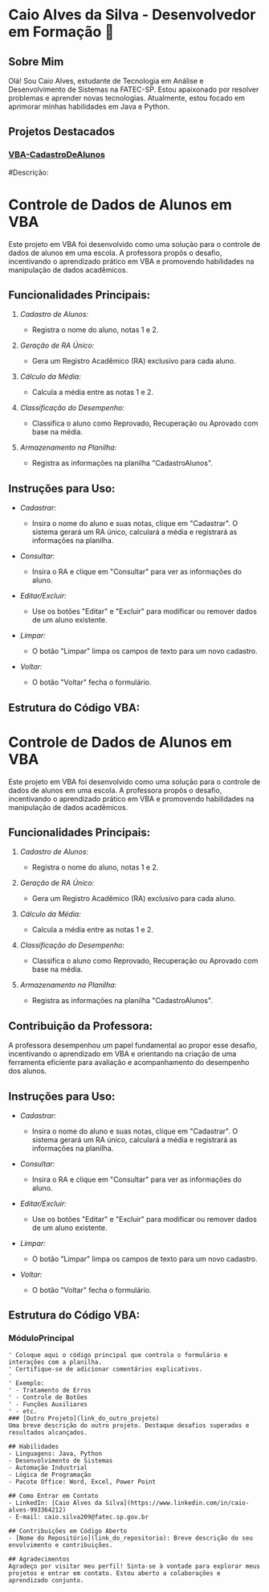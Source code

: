 # Caio Alves da Silva - Desenvolvedor em Formação 🚀

## Sobre Mim
Olá! Sou Caio Alves, estudante de Tecnologia em Análise e Desenvolvimento de Sistemas na FATEC-SP. Estou apaixonado por resolver problemas e aprender novas tecnologias. Atualmente, estou focado em aprimorar minhas habilidades em Java e Python.

## Projetos Destacados
### [VBA-CadastroDeAlunos](https://github.com/CaioBusinessLevel/VBA) 
#Descrição:
# Controle de Dados de Alunos em VBA

Este projeto em VBA foi desenvolvido como uma solução para o controle de dados de alunos em uma escola. A professora propôs o desafio, incentivando o aprendizado prático em VBA e promovendo habilidades na manipulação de dados acadêmicos.

## Funcionalidades Principais:

1. *Cadastro de Alunos:*
   - Registra o nome do aluno, notas 1 e 2.

2. *Geração de RA Único:*
   - Gera um Registro Acadêmico (RA) exclusivo para cada aluno.

3. *Cálculo da Média:*
   - Calcula a média entre as notas 1 e 2.

4. *Classificação do Desempenho:*
   - Classifica o aluno como Reprovado, Recuperação ou Aprovado com base na média.

5. *Armazenamento na Planilha:*
   - Registra as informações na planilha "CadastroAlunos".

## Instruções para Uso:

- *Cadastrar:*
  - Insira o nome do aluno e suas notas, clique em "Cadastrar". O sistema gerará um RA único, calculará a média e registrará as informações na planilha.

- *Consultar:*
  - Insira o RA e clique em "Consultar" para ver as informações do aluno.

- *Editar/Excluir:*
  - Use os botões "Editar" e "Excluir" para modificar ou remover dados de um aluno existente.

- *Limpar:*
  - O botão "Limpar" limpa os campos de texto para um novo cadastro.

- *Voltar:*
  - O botão "Voltar" fecha o formulário.

## Estrutura do Código VBA:

# Controle de Dados de Alunos em VBA

Este projeto em VBA foi desenvolvido como uma solução para o controle de dados de alunos em uma escola. A professora propôs o desafio, incentivando o aprendizado prático em VBA e promovendo habilidades na manipulação de dados acadêmicos.

## Funcionalidades Principais:

1. *Cadastro de Alunos:*
   - Registra o nome do aluno, notas 1 e 2.

2. *Geração de RA Único:*
   - Gera um Registro Acadêmico (RA) exclusivo para cada aluno.

3. *Cálculo da Média:*
   - Calcula a média entre as notas 1 e 2.

4. *Classificação do Desempenho:*
   - Classifica o aluno como Reprovado, Recuperação ou Aprovado com base na média.

5. *Armazenamento na Planilha:*
   - Registra as informações na planilha "CadastroAlunos".

## Contribuição da Professora:

A professora desempenhou um papel fundamental ao propor esse desafio, incentivando o aprendizado em VBA e orientando na criação de uma ferramenta eficiente para avaliação e acompanhamento do desempenho dos alunos.

## Instruções para Uso:

- *Cadastrar:*
  - Insira o nome do aluno e suas notas, clique em "Cadastrar". O sistema gerará um RA único, calculará a média e registrará as informações na planilha.

- *Consultar:*
  - Insira o RA e clique em "Consultar" para ver as informações do aluno.

- *Editar/Excluir:*
  - Use os botões "Editar" e "Excluir" para modificar ou remover dados de um aluno existente.

- *Limpar:*
  - O botão "Limpar" limpa os campos de texto para um novo cadastro.

- *Voltar:*
  - O botão "Voltar" fecha o formulário.

## Estrutura do Código VBA:

### MóduloPrincipal

```vba
' Coloque aqui o código principal que controla o formulário e interações com a planilha.
' Certifique-se de adicionar comentários explicativos.
'
' Exemplo:
' - Tratamento de Erros
' - Controle de Botões
' - Funções Auxiliares
' - etc.
### [Outro Projeto](link_do_outro_projeto)
Uma breve descrição do outro projeto. Destaque desafios superados e resultados alcançados.

## Habilidades
- Linguagens: Java, Python
- Desenvolvimento de Sistemas
- Automação Industrial
- Lógica de Programação
- Pacote Office: Word, Excel, Power Point

## Como Entrar em Contato
- LinkedIn: [Caio Alves da Silva](https://www.linkedin.com/in/caio-alves-993364212)
- E-mail: caio.silva209@fatec.sp.gov.br

## Contribuições em Código Aberto
- [Nome do Repositório](link_do_repositorio): Breve descrição do seu envolvimento e contribuições.

## Agradecimentos
Agradeço por visitar meu perfil! Sinta-se à vontade para explorar meus projetos e entrar em contato. Estou aberto a colaborações e aprendizado conjunto.
